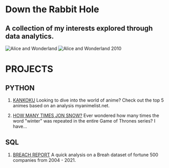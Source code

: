 # Down the Rabbit Hole 
## A collection of my interests explored through data analytics. 
![Alice and Wonderland](https://user-images.githubusercontent.com/85369154/132993088-528735d0-9348-4e6b-aa11-6528276f9e60.png)
![ Alice and Wonderland 2010](https://user-images.githubusercontent.com/85369154/132992922-35c9afab-09eb-4742-99ea-48fef2a6de82.png)

# PROJECTS

## PYTHON
1. [KANKOKU](https://github.com/AnneLynsha/Down-The-Rabbit-Hole/blob/main/Kankoku.ipynb)
Looking to dive into the world of anime? Check out the top 5 animes based on an analysis myanimelist.net.

2. [HOW MANY TIMES JON SNOW?](https://github.com/AnneLynsha/Down-The-Rabbit-Hole/blob/main/HOW%20MANY%20TIMES%20JON%20SOW.ipynb)
Ever wondered how many times the word "winter" was repeated in the entire Game of Thrones series? I have... 

## SQL
1. [BREACH REPORT](https://github.com/AnneLynsha/Down-The-Rabbit-Hole/blob/main/BreachReportAnalysis.sql)
A quick analysis on a Breah dataset of fortune 500 companies from 2004 - 2021.


